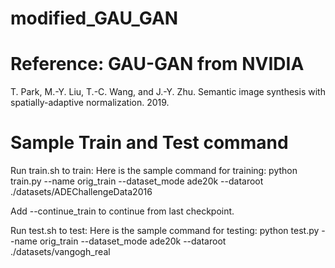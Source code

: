 # modified_GAU_GAN

# Reference: GAU-GAN from NVIDIA
T. Park, M.-Y. Liu, T.-C. Wang, and J.-Y. Zhu. Semantic image synthesis with spatially-adaptive normalization. 2019.

# Sample Train and Test command
Run train.sh to train:
Here is the sample command for training:
python train.py --name orig_train --dataset_mode ade20k --dataroot ./datasets/ADEChallengeData2016

Add --continue_train to continue from last checkpoint.

Run test.sh to test:
Here is the sample command for testing:
python test.py --name orig_train --dataset_mode ade20k --dataroot ./datasets/vangogh_real
